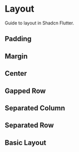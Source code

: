 # Layout

Guide to layout in Shadcn Flutter.

## Padding

## Margin

## Center

## Gapped Row

## Separated Column

## Separated Row

## Basic Layout

